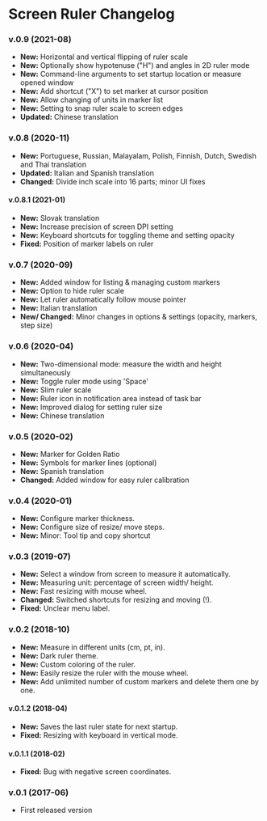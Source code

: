 # Screen Ruler Changelog

### v.0.9 (2021-08)
- **New:** Horizontal and vertical flipping of ruler scale
- **New:** Optionally show hypotenuse ("H") and angles in 2D ruler mode
- **New:** Command-line arguments to set startup location or measure opened window
- **New:** Add shortcut ("X") to set marker at cursor position
- **New:** Allow changing of units in marker list
- **New:** Setting to snap ruler scale to screen edges
- **Updated:** Chinese translation

### v.0.8 (2020-11)
- **New:** Portuguese, Russian, Malayalam, Polish, Finnish, Dutch, Swedish and Thai translation
- **Updated:** Italian and Spanish translation
- **Changed:** Divide inch scale into 16 parts; minor UI fixes

#### v.0.8.1 (2021-01)
- **New:** Slovak translation
- **New:** Increase precision of screen DPI setting
- **New:** Keyboard shortcuts for toggling theme and setting opacity
- **Fixed:** Position of marker labels on ruler

### v.0.7 (2020-09)
- **New:** Added window for listing & managing custom markers
- **New:** Option to hide ruler scale
- **New:** Let ruler automatically follow mouse pointer
- **New:** Italian translation
- **New/ Changed:** Minor changes in options & settings (opacity, markers, step size)

### v.0.6 (2020-04)
- **New:** Two-dimensional mode: measure the width and height simultaneously
- **New:** Toggle ruler mode using 'Space'
- **New:** Slim ruler scale
- **New:** Ruler icon in notification area instead of task bar
- **New:** Improved dialog for setting ruler size
- **New:** Chinese translation

### v.0.5 (2020-02)
- **New:** Marker for Golden Ratio
- **New:** Symbols for marker lines (optional)
- **New:** Spanish translation
- **Changed:** Added window for easy ruler calibration

### v.0.4 (2020-01)
- **New:** Configure marker thickness.
- **New:** Configure size of resize/ move steps.
- **New:** Minor: Tool tip and copy shortcut

### v.0.3 (2019-07)
- **New:** Select a window from screen to measure it automatically.
- **New:** Measuring unit: percentage of screen width/ height.
- **New:** Fast resizing with mouse wheel.
- **Changed:** Switched shortcuts for resizing and moving (!).
- **Fixed:** Unclear menu label.

### v.0.2 (2018-10)
- **New:** Measure in different units (cm, pt, in).
- **New:** Dark ruler theme.
- **New:** Custom coloring of the ruler.
- **New:** Easily resize the ruler with the mouse wheel.
- **New:** Add unlimited number of custom markers and delete them one by one.

#### v.0.1.2 (2018-04)
- **New:** Saves the last ruler state for next startup.
- **Fixed:** Resizing with keyboard in vertical mode.

#### v.0.1.1 (2018-02)
- **Fixed:** Bug with negative screen coordinates.

### v.0.1 (2017-06)
- First released version
